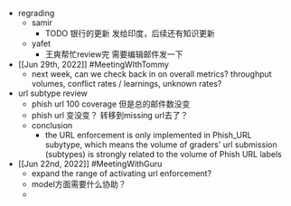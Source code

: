- regrading
	- samir
		- TODO 银行的更新 发给印度，后续还有知识更新
	- yafet
		- 王爽帮忙review完 需要编辑邮件发一下
- [[Jun 29th, 2022]] #MeetingWIthTommy
	- next week, can we check back in on overall metrics? throughput volumes, conflict rates / learnings, unknown rates?
- url subtype review
	- phish url 100 coverage 但是总的邮件数没变
	- phish url 变没变？ 转移到missing url去了？
	- conclusion
		- the URL enforcement is only implemented in Phish_URL subytype, which means the volume of graders' url submission (subtypes) is strongly related to the volume of Phish URL labels
- [[Jun 22nd, 2022]] #MeetingWithGuru
	- expand the range of activating url enforcement?
	- model方面需要什么协助？
	-